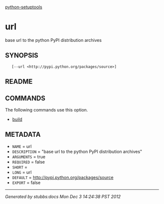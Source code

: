 [python-setuptools](../../index.html)

# url

base url to the python PyPI distribution archives

## SYNOPSIS

       [--url <http://pypi.python.org/packages/source>]

## README



## COMMANDS

The following commands use this option.

* [build](../../commands/build/index.html)

## METADATA

* `NAME` = url
* `DESCRIPTION` = "base url to the python PyPI distribution archives"
* `ARGUMENTS` = true
* `REQUIRED` = false
* `SHORT` = 
* `LONG` = url
* `DEFAULT` = http://pypi.python.org/packages/source
* `EXPORT` = false

----

*Generated by stubbs:docs Mon Dec  3 14:24:38 PST 2012*

